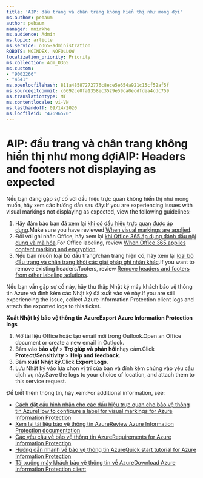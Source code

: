 ```yaml
---
title: 'AIP: đầu trang và chân trang không hiển thị như mong đợi'
ms.author: pebaum
author: pebaum
manager: mnirkhe
ms.audience: Admin
ms.topic: article
ms.service: o365-administration
ROBOTS: NOINDEX, NOFOLLOW
localization_priority: Priority
ms.collection: Adm_O365
ms.custom:
- "9002266"
- "4541"
ms.openlocfilehash: 811a48587272776c8ece5e654a921c15cf52af5f
ms.sourcegitcommit: c6692ce0fa1358ec3529e59ca0ecdfdea4cdc759
ms.translationtype: MT
ms.contentlocale: vi-VN
ms.lasthandoff: 09/14/2020
ms.locfileid: "47696570"
---
```

# <a name="aip-headers-and-footers-not-displaying-as-expected"></a><span data-ttu-id="177b9-102">AIP: đầu trang và chân trang không hiển thị như mong đợi</span><span class="sxs-lookup"><span data-stu-id="177b9-102">AIP: Headers and footers not displaying as expected</span></span>

<span data-ttu-id="177b9-103">Nếu bạn đang gặp sự cố với dấu hiệu trực quan không hiển thị như mong muốn, hãy xem các hướng dẫn sau đây:</span><span class="sxs-lookup"><span data-stu-id="177b9-103">If you are experiencing issues with visual markings not displaying as expected, view the following guidelines:</span></span>

1. <span data-ttu-id="177b9-104">Hãy đảm bảo bạn đã xem lại [khi có dấu hiệu trực quan được áp dụng](https://docs.microsoft.com/azure/information-protection/configure-policy-markings#when-visual-markings-are-applied).</span><span class="sxs-lookup"><span data-stu-id="177b9-104">Make sure you have reviewed [When visual markings are applied](https://docs.microsoft.com/azure/information-protection/configure-policy-markings#when-visual-markings-are-applied).</span></span>
2. <span data-ttu-id="177b9-105">Đối với ghi nhãn Office, hãy xem lại [khi Office 365 áp dụng đánh dấu nội dung và mã hóa](https://docs.microsoft.com/microsoft-365/compliance/sensitivity-labels-office-apps#when-office-apps-apply-content-marking-and-encryption).</span><span class="sxs-lookup"><span data-stu-id="177b9-105">For Office labeling, review [When Office 365 applies content marking and encryption](https://docs.microsoft.com/microsoft-365/compliance/sensitivity-labels-office-apps#when-office-apps-apply-content-marking-and-encryption).</span></span>
3. <span data-ttu-id="177b9-106">Nếu bạn muốn loại bỏ đầu trang/chân trang hiện có, hãy xem lại [loại bỏ đầu trang và chân trang khỏi các giải pháp ghi nhãn khác](https://docs.microsoft.com/azure/information-protection/rms-client/client-admin-guide-customizations#remove-headers-and-footers-from-other-labeling-solutions).</span><span class="sxs-lookup"><span data-stu-id="177b9-106">If you want to remove existing headers/footers, review [Remove headers and footers from other labeling solutions](https://docs.microsoft.com/azure/information-protection/rms-client/client-admin-guide-customizations#remove-headers-and-footers-from-other-labeling-solutions).</span></span>

<span data-ttu-id="177b9-107">Nếu bạn vẫn gặp sự cố này, hãy thu thập Nhật ký máy khách bảo vệ thông tin Azure và đính kèm các Nhật ký đã xuất vào vé này.</span><span class="sxs-lookup"><span data-stu-id="177b9-107">If you are still experiencing the issue, collect Azure Information Protection client logs and attach the exported logs to this ticket.</span></span>

<span data-ttu-id="177b9-108">**Xuất Nhật ký bảo vệ thông tin Azure**</span><span class="sxs-lookup"><span data-stu-id="177b9-108">**Export Azure Information Protection logs**</span></span>

1. <span data-ttu-id="177b9-109">Mở tài liệu Office hoặc tạo email mới trong Outlook.</span><span class="sxs-lookup"><span data-stu-id="177b9-109">Open an Office document or create a new email in Outlook.</span></span>
2. <span data-ttu-id="177b9-110">Bấm vào **bảo vệ/**  >  **Trợ giúp và phản hồi**nhạy cảm.</span><span class="sxs-lookup"><span data-stu-id="177b9-110">Click **Protect/Sensitivity** > **Help and feedback**.</span></span>
3. <span data-ttu-id="177b9-111">Bấm **xuất Nhật ký**.</span><span class="sxs-lookup"><span data-stu-id="177b9-111">Click **Export Logs**.</span></span>
4. <span data-ttu-id="177b9-112">Lưu Nhật ký vào lựa chọn vị trí của bạn và đính kèm chúng vào yêu cầu dịch vụ này.</span><span class="sxs-lookup"><span data-stu-id="177b9-112">Save the logs to your choice of location, and attach them to this service request.</span></span>

<span data-ttu-id="177b9-113">Để biết thêm thông tin, hãy xem:</span><span class="sxs-lookup"><span data-stu-id="177b9-113">For additional information, see:</span></span>

- [<span data-ttu-id="177b9-114">Cách đặt cấu hình nhãn cho các dấu hiệu trực quan cho bảo vệ thông tin Azure</span><span class="sxs-lookup"><span data-stu-id="177b9-114">How to configure a label for visual markings for Azure Information Protection</span></span>](https://docs.microsoft.com/azure/information-protection/configure-policy-markings)
- [<span data-ttu-id="177b9-115">Xem lại tài liệu bảo vệ thông tin Azure</span><span class="sxs-lookup"><span data-stu-id="177b9-115">Review Azure Information Protection documentation</span></span>](https://docs.microsoft.com/azure/information-protection/what-is-information-protection)
- [<span data-ttu-id="177b9-116">Các yêu cầu về bảo vệ thông tin Azure</span><span class="sxs-lookup"><span data-stu-id="177b9-116">Requirements for Azure Information Protection</span></span>](https://docs.microsoft.com/azure/information-protection/get-started/requirements)
- [<span data-ttu-id="177b9-117">Hướng dẫn nhanh về bảo vệ thông tin Azure</span><span class="sxs-lookup"><span data-stu-id="177b9-117">Quick start tutorial for Azure Information Protection</span></span>](https://docs.microsoft.com/azure/information-protection/get-started/infoprotect-quick-start-tutorial)
- [<span data-ttu-id="177b9-118">Tải xuống máy khách bảo vệ thông tin về Azure</span><span class="sxs-lookup"><span data-stu-id="177b9-118">Download Azure Information Protection client</span></span>](https://www.microsoft.com/download/details.aspx?id=53018)
